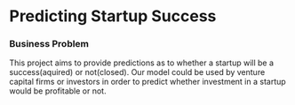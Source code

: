 # Predicting Startup Success 

### Business Problem

This project aims to provide predictions as to whether a startup will be a success(aquired) or not(closed). Our model could be used by venture capital firms or investors in order to predict whether investment in a startup would be profitable or not. 